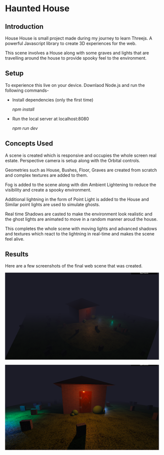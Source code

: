 # Haunted House

## Introduction
House House is small project made during my journey to learn Threejs. A powerful Javascript library to create 3D experiences for the web.

This scene involves a House along with some graves and lights that are travelling around the house to provide spooky feel to the environment.


## Setup
To experience this live on your device. Downlaod Node.js and run the following commands-

* Install dependencies (only the first time)

    *npm install*

* Run the local server at localhost:8080
    
    *npm run dev*

## Concepts Used
A scene is created which is responsive and occupies the whole screen real estate. Perspective camera is setup along with the Orbital controls.

Geometries such as House, Bushes, Floor, Graves are created from scratch and complex textures are added to them.

Fog is added to the scene along with dim Ambient Lightening to reduce the visibility and create a spooky environment.

Additional lightning in the form of Point Light is added to the House and Similar point lights are used to simulate ghosts.

Real time Shadows are casted to make the environment look realistic and the ghost lights are animated to move in a random manner aroud the house.

This completes the whole scene with moving lights and advanced shadows and textures which react to the lightning in real-time and makes the scene feel alive.


## Results
Here are a few screenshots of the final web scene that was created.

![Far away scene](./Results_1.png)

![House closeup](./Results_2.png)

